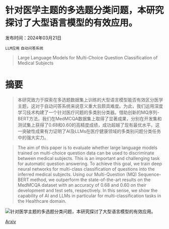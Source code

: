 # 针对医学主题的多选题分类问题，本研究探讨了大型语言模型的有效应用。

发布时间：2024年03月21日

`LLM应用` `自动问答系统`

> Large Language Models for Multi-Choice Question Classification of Medical Subjects

# 摘要

> 本研究致力于探索在多选题数据集上训练的大型语言模型能否有效区分医学主题，这对于自动问答系统来说意义重大且颇具难度。为此，我们运用深度学习技术构建了一个针对医疗问题的多类别分类器。借助创新的MQ序列-BERT方法，我们在MedMCQA数据集上取得了显著成果，分别在开发集和测试集上获得了0.68和0.60的高精度成绩，成功超越了现有最优水平。这一突破性成果有力证明了AI及LLMs在医疗健康领域的多类别问题分类任务中的强大实力。

> The aim of this paper is to evaluate whether large language models trained on multi-choice question data can be used to discriminate between medical subjects. This is an important and challenging task for automatic question answering. To achieve this goal, we train deep neural networks for multi-class classification of questions into the inferred medical subjects. Using our Multi-Question (MQ) Sequence-BERT method, we outperform the state-of-the-art results on the MedMCQA dataset with an accuracy of 0.68 and 0.60 on their development and test sets, respectively. In this sense, we show the capability of AI and LLMs in particular for multi-classification tasks in the Healthcare domain.

![针对医学主题的多选题分类问题，本研究探讨了大型语言模型的有效应用。](../../../paper_images/2403.14582/LLM_TSNE-Test-10epochs.png)

[Arxiv](https://arxiv.org/abs/2403.14582)